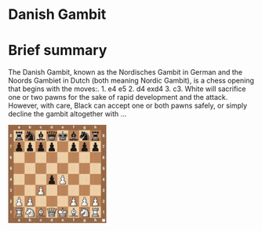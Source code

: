 
Danish Gambit
=============

# Brief summary


The Danish Gambit, known as the Nordisches Gambit in German and the Noords Gambiet in Dutch (both meaning Nordic Gambit), is a chess opening that begins with the moves:. 1. e4 e5 2. d4 exd4 3. c3. White will sacrifice one or two pawns for the sake of rapid development and the attack. However, with care, Black can accept one or both pawns safely, or simply decline the gambit altogether with ...

<img src="../img/Danish Gambit.jpg" width="200"/>